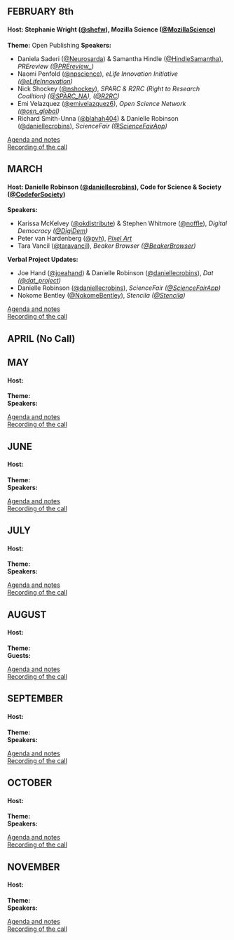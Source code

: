 ## FEBRUARY 8th
#### Host: Stephanie Wright ([@shefw](https://twitter.com/shefw)), Mozilla Science ([@MozillaScience](https://twitter.com/@mozillascience))
**Theme:** Open Publishing 
**Speakers:**   
* Daniela Saderi ([@Neurosarda](https://twitter.com/neurosarda)) & Samantha Hindle ([@HindleSamantha](https://twitter.com/HindleSamantha)), *PREreview ([@PREreview_](https://twitter.com/PREreview_))*
* Naomi Penfold ([@npscience](https://twitter.com/npscience)), *eLife Innovation Initiative ([@eLifeInnovation](https://twitter.com/eLifeInnovation))*
* Nick Shockey ([@nshockey](https://twitter.com/nshockey)), *SPARC & R2RC (Right to Research Coalition) ([@SPARC_NA](https://twitter.com/SPARC_NA)), ([@R2RC](https://twitter.com/R2RC))*
* Emi Velazquez ([@emivelazquez6](https://twitter.com/emivelazquez6)), *Open Science Network ([@osn_global](https://twitter.com/osn_global))*
* Richard Smith-Unna ([@blahah404](https://twitter.com/blahah404)) & Danielle Robinson ([@daniellecrobins](https://twitter.com/daniellecrobins)), *ScienceFair ([@ScienceFairApp](https://twitter.com/ScienceFairApp))*

[Agenda and notes](https://public.etherpad-mozilla.org/p/sciencelab-calls-feb8-2018)  
[Recording of the call](https://air.mozilla.org/mozilla-science-lab-february-2018-bi-monthly-community-call-20170208/)

## MARCH
#### Host: Danielle Robinson ([@daniellecrobins](https://twitter.com/daniellecrobins)), Code for Science & Society ([@CodeforSociety](https://twitter.com/CodeforSociety))  
**Speakers:**  
* Karissa McKelvey ([@okdistribute](https://twitter.com/okdistribute)) & Stephen Whitmore ([@noffle](https://twitter.com/noffle)), *Digital Democracy ([@DigiDem](https://twitter.com/DigiDem))*
* Peter van Hardenberg ([@pvh](https://twitter.com/pvh)), *[Pixel Art](https://medium.com/@pvh/pixelpusher-real-time-peer-to-peer-collaboration-with-react-7c7bc8ecbf74)*
* Tara Vancil ([@taravancil](https://twitter.com/taravancil)), *Beaker Browser ([@BeakerBrowser](https://twitter.com/BeakerBrowser))*  

**Verbal Project Updates:**  
* Joe Hand ([@joeahand](https://twitter.com/joeahand)) & Danielle Robinson ([@daniellecrobins](https://twitter.com/daniellecrobins)), *Dat ([@dat_project](https://twitter.com/dat_project))*
* Danielle Robinson ([@daniellecrobins](https://twitter.com/daniellecrobins)), *ScienceFair ([@ScienceFairApp](https://twitter.com/ScienceFairApp))*  
* Nokome Bentley ([@NokomeBentley](https://twitter.com/NokomeBentley)), *Stencila ([@Stencila](https://twitter.com/Stencila))*

[Agenda and notes](https://public.etherpad-mozilla.org/p/CodeforScienceandSociety-Community-Call-2018-03-01)  
[Recording of the call](https://air.mozilla.org/code-for-science-society-community-call/)  

## APRIL (No Call)

## MAY
#### Host: 
**Theme:**  
**Speakers:**  

[Agenda and notes]()  
[Recording of the call]()  

## JUNE
#### Host: 
**Theme:**  
**Speakers:**  

[Agenda and notes]()  
[Recording of the call]()  

## JULY
#### Host: 
**Theme:**  
**Speakers:**  

[Agenda and notes]()  
[Recording of the call]()  

## AUGUST
#### Host: 
**Theme:**  
**Guests:**  

[Agenda and notes]()  
[Recording of the call]()  

## SEPTEMBER
#### Host: 
**Theme:**  
**Speakers:**  

[Agenda and notes]()  
[Recording of the call]()  

## OCTOBER
#### Host: 
**Theme:**  
**Speakers:**  

[Agenda and notes]()  
[Recording of the call]()  

## NOVEMBER
#### Host: 
**Theme:**  
**Speakers:**  

[Agenda and notes]()  
[Recording of the call]()  
